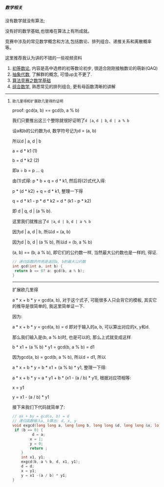 ##### 数学相关

没有数学就没有算法;

没有好的数学基础,也很难在算法上有所成就。

竞赛中涉及的常见数学概念和方法,包括数论、排列组合、递推关系和离散概率等。

这里推荐我认为讲的不错的一些视频资料

1. [初等数论](https://www.bilibili.com/video/av23752897/), 内容是高中选修的初等数论初步, 很适合刚刚接触数论的萌新(QAQ)
2. [抽象代数](https://www.bilibili.com/video/av22685954), 了解群的概念, 可惜up主不更了.
3. [算法竞赛之数学基础](https://www.bilibili.com/video/av71378144?p=1)
4. [组合数学](https://www.bilibili.com/video/av22736338?p=23), 熟悉常见的排列组合, 更有母函数清晰的讲解

---

1. `欧几里得和扩展欧几里得的证明`

   proof: gcd(a, b) == gcd(b, a % b)

   我们只要推出这三个整除就很好证明了`d |a`, `d | b`, `d | a % b`

   设a和b的公约数为d, 数学符号记为d = (a, b)

   所以d | a, d | b

   a = d * k1        (1)

   b = d * k2        (2)

   即a ÷ b = p ... q

   由(1)式得: p * b + q = d * k1, 然后将(2)式代入得:

   p * (d * k2) + q = d * k1, 整理一下得

   q = d * k1 - p * d * k2 = d * (k1 - p * k2)

   即 d | q, d | (a % b).

   这里我们就推出了`d |a`, `d | b`, `d | a % b`

   因为d | a, d | b, 所以d = (a, b)

   因为d | b, d | (a % b), 所以d = (b, a % b)

   (a, b) == (b, a % b), 即它们的公约数一样, 当然最大公约数也是一样的, 得证.

   ```c++
   // 递归函数的作用是返回a, b的最大公约数
   int gcd(int a, int b) {
   	return b == 0? a: gcd(b, a % b);
   }
   ```

   ---

   扩展欧几里得

   a * x + b * y = gcd(a, b), 对于这个式子, 可能很多人只会背它的模板, 其实它的推导是很简单的, 我这里简单证一下.

   因为: 

   a * x + b * y = gcd(a, b) = d 即对于输入的a, b, 可以算出对应的x, y和d. 

   那么我们输入是(b, a % b)时, 也是可以的, 那么上式就变成这样

   b * x1 + (a % b) * y1 = gcd(b, a % b) = d1

   因为gcd(a, b) = gcd(b, a % b), 所以d = d1, 所以

   a * x + b * y = b * x1 + (a % b) * y1, 整理一下得:

   a * x + b * y = a * y1 + b * (x1 - (a / b) * y1), 根据对应项相等:

   x = y1

   y = x1 - (a / b) * y1

   接下来我们下代码就简单了:

   ```c++
   // ax + by = gcd(a, b) = d
   // 递归函数输入a, b算出: d, x, y
   void exgcd(long long a, long long b, long long &d, long long &x, long long &y) {
   	if (b == 0) {
    		d = a;
           x = 1;
           y = 0;
           return ;
       }
       int x1, y1;
       exgcd(b, a % b, d, x1, y1);
       d = d;
       x = y1;
       y = x1 -(a / b) * y1;
   }
   ```

   